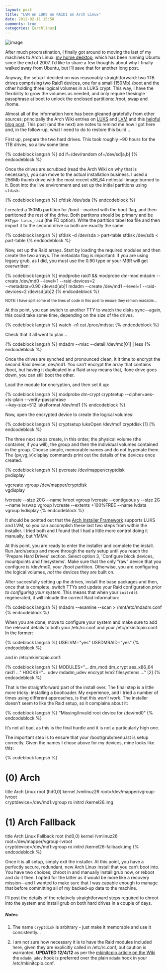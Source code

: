 ```yaml
---
layout: post
title: "LVM on LUKS on RAID1 on Arch Linux"
date: 2012-02-11 15:58
comments: true
categories: [archlinux]
---
```

![image](http://miromiro.com/Blog-images/lvm-luks-raid.png)

After much procrastination, I finally got around to moving the last of
my machines to Arch Linux: 
[my home desktop](http://jasonwryan.com/blog/2010/10/04/the-setup/ "The Setup post"),
which has been running Ubuntu since the end of 2007. I’d like to share a
few thoughts about why I finally walked away from Ubuntu, but I’ll save
that for another long post.

Anyway, the setup I decided on was reasonably straightforward: two 1TB
drives comprising two Raid1 devices, one for a small (150Mb) 
<span class="file">/boot</span> and the other holding three logical volumes 
in a LUKS crypt. This way, I have the flexibility to grow the volumes as 
needed, and only require thesingle passphrase at boot to unlock the 
enclosed partitions: <span class="file">/root</span>, <span class="file">swap</span>
and <span class="file">/home</span>.

Almost all of the information here has been gleaned gratefully from
other sources; principally the Arch Wiki entries on
[LUKS](https://wiki.archlinux.org/index.php/LUKS "Arch wiki entry") and
[LVM](https://wiki.archlinux.org/index.php/Lvm "Arch LVM article") and
this [helpful blog post](http://www.pindarsign.de/webblog/?p=767 "Blog post on LUKS and LVM").
This post (and the next) are notes to remind me how I got here and, in
the follow-up, what I need to do to restore this build…

First up, prepare the two hard drives. This took roughly ~90 hours for
the 1TB drives, so allow some time:

{% codeblock lang:sh %}
dd if=/dev/random of=/dev/sd[a,b]
{% endcodeblock %}

Once the drives are scrubbed (read the Arch Wiki on why that is
necessary), you can move to the actual installation business. I used a
256Mb thumb drive with the most recent x86\_64 netinstall image burned
to it. Boot into the live environment and set up the initial partitions
using `cfdisk`:

{% codeblock lang:sh %}
cfdisk /dev/sda
{% endcodeblock %}

I created a 150Mb partition for <span class="file">/boot</span> - marked 
with the boot flag, and then partitoned the rest of the drive. Both partitons 
should be primary and be `FSType linux_raid` (the FD option). Write the 
partition tabel toa file and then import it to the second drive so both are exactly the
same:

{% codeblock lang:sh %}
sfdisk -d /dev/sda > part-table
sfdisk /dev/sdb < part-table
{% endcodeblock %}

Now, set up the Raid arrays. Start by loading the required modules and
then create the two arrays. The metadata flag is important: if you are
using legacy grub, as I did, you must use the 0.90 type or your MBR will
get overwritten:

{% codeblock lang:sh %}
modprobe raid1 && modprobe dm-mod
mdadm --create /dev/md0 --level=1 --raid-devices=2 \
    --metadata=0.90 /dev/sd[ab]1
mdadm --create /dev/md1 --level=1 --raid-devices=2 /dev/sd[ab]2
{% endcodeblock %}

<sup>NOTE: I have split some of the lines of code in this post to ensure they remain readable…</sup>

At this point, you can switch to another TTY to watch the disks
sync—again, this could take some time, depending on the size of the
drives.

{% codeblock lang:sh %}
watch -n1 cat /proc/mdstat
{% endcodeblock %}

Check that it all went to plan…

{% codeblock lang:sh %}
mdadm --misc --detail /dev/md[01] | less
{% endcodeblock %}

Once the drives are synched and pronounced clean, it it time to encrypt
the second Raid device, <span class="file">dev/md1</span>. You can’t encrypt 
the array that contains <span class="file">/boot</span>, 
but having it duplicated in a Raid array means that, ifone drive goes down, 
you can still boot the other.

Load the module for encryption, and then set it up:

{% codeblock lang:sh %}
modprobe dm-crypt
cryptsetup --cipher=aes-xts-plain --verify-passphrase \
    --key-size=512 luksFormat /dev/md1
{% endcodeblock %}

Now, open the encrypted device to create the logical volumes:

{% codeblock lang:sh %}
cryptsetup luksOpen /dev/md1 cryptdisk   [1]
{% endcodeblock %}

The three next steps create, in this order, the physical volume (the
container, if you will), the group and then the individual volumes
contained in the group. Choose simple, memorable names and do not
hypenate them. The {pv,vg,lv}display commands print out the details of
the devices once created.

{% codeblock lang:sh %}
pvcreate /dev/mapper/cryptdisk  
pvdisplay

vgcreate vgroup /dev/mapper/cryptdisk  
vgdisplay

lvcreate --size 20G --name lvroot vgroup
lvcreate --contiguous y --size 2G --name lvswap vgroup 
lvcreate --extents +100%FREE --name lvdata vgroup 
lvdisplay
{% endcodeblock %}

It should be pointed out that the 
[Arch Installer Framework](https://github.com/Dieterbe/aif "AIF on Github") supports
LUKS and LVM, so you can accomplish these last two steps from within the
installer. I tried both and I found that I had a little more control
doing it manually, but YMMV.

At this point, you are ready to enter the installer and complete the
install. Run /arch/setup and move through the early setup until you
reach the 'Prepare Hard Drives' section. Select option 3, 'Configure block
devices, mountpoints and filesystems'. Make sure that the only “raw”
device that you configure is <span class="file">/dev/md0</span>, your 
<span class="file">/boot</span> partition. Otherwise,
you are configuring the logical volumes, *not* the devices they are
built on.

After succesfully setting up the drives, install the base packages and
then, once that is complete, switch TTYs and update your Raid
configuration *prior to configuring your system*. This means that when
your `initrd` is regenerated, it will inlcude the correct Raid
information:

{% codeblock lang:sh %}
mdadm --examine --scan > /mnt/etc/mdadm.conf
{% endcodeblock %}

When you are done, move to configure your system and make sure to add
the relevant details to both your <span class="file">/etc/rc.conf</span> and your
<span class="file">/etc/mkinitcpio.conf</span>. In the former:

{% codeblock lang:sh %}
USELVM="yes"
USEDMRAID="yes"
{% endcodeblock %}

and in /etc/mkinitcpio.conf:

{% codeblock lang:sh %}
MODULES="... dm_mod dm_crypt aes_x86_64 raid1 ..."
HOOKS="... udev mdadm_udev encrypt lvm2 filesystems ..."  [2]
{% endcodeblock %}

That is the straightforward part of the install over. The final step is
a little more tricky: installing a bootloader. My experience, and I
tried a number of times using different approaches, is that this *won’t
work*. The installer doesn’t seem to like the Raid setup, so it
complains about it:

{% codeblock lang:sh %}
"Missing/Invalid root device for /dev/md0"
{% endcodeblock %}

It’s not all bad, as this is the final hurdle and it is not a
particularly high one.

The important step is to ensure that your <span class="file">/boot/grub/menu.lst</span> is setup
correctly. Given the names I chose above for my devices, mine looks like
this:

{% codeblock lang:sh %}
# (0) Arch
title  Arch Linux
root   (hd0,0)
kernel /vmlinuz26 root=/dev/mapper/vgroup-lvroot \
cryptdevice=/dev/md1:vgroup ro
initrd /kernel26.img

# (1) Arch Fallback
title  Arch Linux Fallback
root   (hd0,0)
kernel /vmlinuz26 root=/dev/mapper/vgroup-lvroot \
cryptdevice=/dev/md1:vgroup ro
initrd /kernel26-fallback.img
{% endcodeblock %}

Once it is all setup, simply exit the installer. At this point, you have
a perfectly secure, redundant, new Arch Linux install that you can’t
boot into. You have two choices; chroot in and manually install grub
now, or reboot and do it then. I opted for the latter as it would be
more like a recovery mission—and I wanted to make sure that I was
capable enough to manage that before committing all of my backed-up data
to the machine.

I’ll post the details of the relatively straightforward steps required
to chroot into the system and install grub on both hard drives in a
couple of days.

##### Notes
1. The name `cryptdisk` is arbitrary - just make it memorable and use it
consistently…

2. I am not sure how necessary it is to have the Raid modules included
here, given they are explicitly called in <span class="file">/etc/rc.conf</span>, but caution is
warranted. **UPDATED 12/4/12** as per the [mkinitcpio article on the Wiki](https://wiki.archlinux.org/index.php/Mkinitcpio#HOOKS)
the `mdadm_udev` hook is preferred over the plain `mdadm` hook in your
<span class="file">/etc/mkinitcpio.conf</span>.
